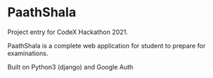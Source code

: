 # PaathShala

Project entry for CodeX Hackathon 2021.

PaathShala is a complete web application for 
student to prepare for examinations.

Built on Python3 (django) and Google Auth
